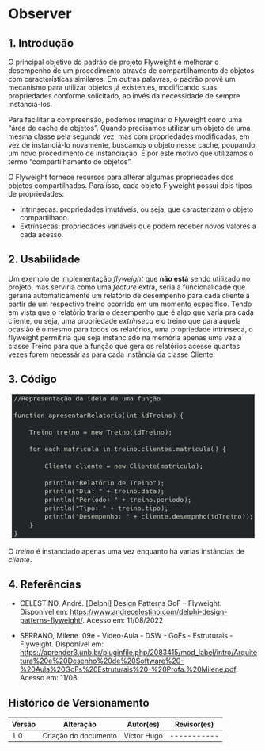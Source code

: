 # Observer

## 1. Introdução

O principal objetivo do padrão de projeto Flyweight é melhorar o desempenho de um procedimento através de compartilhamento de objetos com características similares. Em outras palavras, o padrão provê um mecanismo para utilizar objetos já existentes, modificando suas propriedades conforme solicitado, ao invés da necessidade de sempre instanciá-los.

Para facilitar a compreensão, podemos imaginar o Flyweight como uma “área de cache de objetos”. Quando precisamos utilizar um objeto de uma mesma classe pela segunda vez, mas com propriedades modificadas, em vez de instanciá-lo novamente, buscamos o objeto nesse cache, poupando um novo procedimento de instanciação. É por este motivo que utilizamos o termo “compartilhamento de objetos”.

O Flyweight fornece recursos para alterar algumas propriedades dos objetos compartilhados. Para isso, cada objeto Flyweight possui dois tipos de propriedades:

* Intrínsecas: propriedades imutáveis, ou seja, que caracterizam o objeto compartilhado.
* Extrínsecas: propriedades variáveis que podem receber novos valores a cada acesso.

## 2. Usabilidade

 Um exemplo de implementação *flyweight* que **não está** sendo utilizado no projeto, mas serviria como uma *feature* extra, seria a funcionalidade que geraria automaticamente um relatório de desempenho para cada cliente a partir de um respectivo treino ocorrido em um momento específico. Tendo em vista que o relatório traria o desempenho que é algo que varia pra cada cliente, ou seja, uma propriedade *extrínseca* e o treino que para aquela ocasião é o mesmo para todos os relatórios, uma propriedade intrínseca, o flyweight permitiria que seja instanciado na memória apenas uma vez a classe Treino para que a função que gera os relatórios acesse quantas vezes forem necessárias para cada instância da classe Cliente.

## 3. Código

<p align="center">
  <img src="../../../assets/flyweight/codigo_exemplo.png" />
</p>

O *treino* é instanciado apenas uma vez enquanto há varias instâncias de *cliente*.


## 4. Referências

- CELESTINO, André. [Delphi] Design Patterns GoF – Flyweight. Disponível em: https://www.andrecelestino.com/delphi-design-patterns-flyweight/. Acesso em: 11/08/2022

- SERRANO, Milene. 09e - Vídeo-Aula - DSW - GoFs - Estruturais - Flyweight. Disponível em: https://aprender3.unb.br/pluginfile.php/2083415/mod_label/intro/Arquitetura%20e%20Desenho%20de%20Software%20-%20Aula%20GoFs%20Estruturais%20-%20Profa.%20Milene.pdf. Acesso em: 11/08


## Histórico de Versionamento

| Versão | Alteração            | Autor(es)      | Revisor(es) |
| ------ | -------------------- | -------------- | ----------- |
| 1.0    | Criação do documento | Victor Hugo | ----------- |

